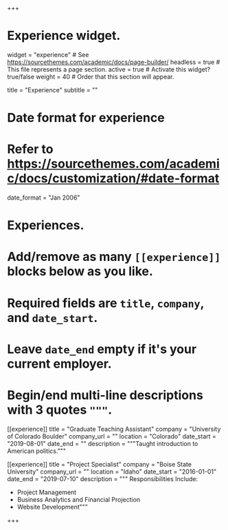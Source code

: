 +++
# Experience widget.
widget = "experience"  # See https://sourcethemes.com/academic/docs/page-builder/
headless = true  # This file represents a page section.
active = true  # Activate this widget? true/false
weight = 40  # Order that this section will appear.

title = "Experience"
subtitle = ""

# Date format for experience
#   Refer to https://sourcethemes.com/academic/docs/customization/#date-format
date_format = "Jan 2006"

# Experiences.
#   Add/remove as many `[[experience]]` blocks below as you like.
#   Required fields are `title`, `company`, and `date_start`.
#   Leave `date_end` empty if it's your current employer.
#   Begin/end multi-line descriptions with 3 quotes `"""`.
[[experience]]
  title = "Graduate Teaching Assistant"
  company = "University of Colorado Boulder"
  company_url = ""
  location = "Colorado"
  date_start = "2019-08-01"
  date_end = ""
  description = """Taught introduction to American politics."""

[[experience]]
  title = "Project Specialist"
  company = "Boise State University"
  company_url = ""
  location = "Idaho"
  date_start = "2016-01-01"
  date_end = "2019-07-10"
  description = """
  Responsibilities Include:
  * Project Management
  * Business Analytics and Financial Projection
  * Website Development"""

+++
